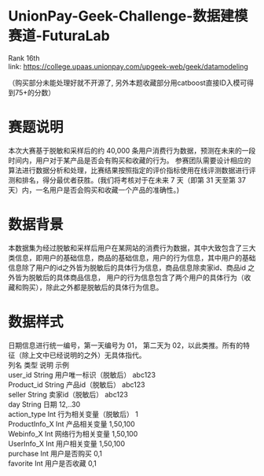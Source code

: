 # UnionPay-Geek-Challenge-数据建模赛道-FuturaLab
Rank 16th  
link: https://college.upaas.unionpay.com/upgeek-web/geek/datamodeling

（购买部分未能处理好就不开源了, 另外本题收藏部分用catboost直接ID入模可得到75+的分数）  

# 赛题说明
本次大赛基于脱敏和采样后的约 40,000 条用户消费行为数据，预测在未来的一段时间内，用户对于某产品是否会有购买和收藏的行为。  参赛团队需要设计相应的算法进行数据分析和处理，比赛结果按照指定的评价指标使用在线评测数据进行评测和排名，得分最优者获胜。(我们将考核对于在未来 7 天（即第 31 天至第 37 天）内，一名用户是否会购买和收藏一个产品的准确性。)


# 数据背景

本数据集为经过脱敏和采样后用户在某网站的消费行为数据，其中大致包含了三大类信息，即用户的基础信息，商品的基础信息，用户的行为信息，其中用户的基础信息除了用户的id之外皆为脱敏后的具体行为信息，商品信息除卖家id、商品id 之外皆为脱敏后的具体商品信息， 用户的行为信息包含了两个用户的具体行为（收藏和购买），除此之外都是脱敏后的具体行为信息。

# 数据样式
日期信息进行统一编号，第一天编号为 01， 第二天为 02，以此类推。所有的特征（除上文中已经说明的之外）无具体指代。  
列名 类型 说明 示例  
user_id String 用户唯一标识（脱敏后） abc123  
Product_id String 产品id（脱敏后） abc123  
seller String 卖家id（脱敏后） abc123  
day String 日期 12,..30  
action_type Int 行为相关变量（脱敏后） 1  
ProductInfo_X Int 产品相关变量 1,50,100  
Webinfo_X Int 网络行为相关变量 1,50,100  
UserInfo_X Int 用户相关变量 1,50,100  
purchase Int 用户是否购买 0,1  
favorite Int 用户是否收藏 0,1  

